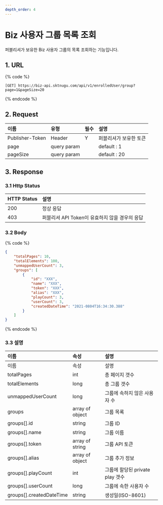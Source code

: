 ```yaml
---
depth_order: 4
---
```


# Biz 사용자 그룹 목록 조회

퍼블리셔가 보유한 Biz 사용자 그룹의 목록 조회하는 기능입니다.

## 1. URL

{% code %}
```text
[GET] https://biz-api.sktnugu.com/api/v1/enrolledUser/group?page=1&pageSize=20
```
{% endcode %}

## 2. Request

| 이름              | 유형          | 필수    | 설명           |
|:----------------|:------------|:------|:-------------|
| Publisher-Token | Header      | Y     | 퍼블리셔가 보유한 토큰 |
| page            | query param |       | default : 1  |
| pageSize        | query param |       | default : 20 |

## 3. Response

### 3.1 Http Status

| HTTP Status | 설명                             |
|:------------|:-------------------------------|
| 200         | 정상 응답                          |
| 403         | 퍼블리셔 API Token이 유효하지 않을 경우의 응답 |

### 3.2 Body

{% code %}
```json
{
    "totalPages": 10,
    "totalElements": 100,
    "unmappedUserCount": 3,
    "groups": [
        {
            "id": "XXX",
            "name": "XXX",
            "token": "XXX",
            "alias": "XXX",
            "playCount": 3,
            "userCount": 3,
            "createdDateTime": "2021-0804T16:34:30.388"
        }
    ]
}
```
{% endcode %}

### 3.3 설명

| 이름                         | 속성              | 설명                      |
|:---------------------------|:----------------|:------------------------|
| 이름                         | 속성              | 설명                      |
| totalPages                 | int             | 총 페이지 갯수                |
| totalElements              | long            | 총 그룹 갯수                 |
| unmappedUserCount          | long            | 그룹에 속하지 않은 사용자 수        |
| groups                     | array of object | 그룹 목록                   |
| groups\[\].id              | string          | 그룹 ID                   |
| groups\[\].name            | string          | 그룹 이름                   |
| groups\[\].token           | array of string | 그룹 API 토큰               |
| groups\[\].alias           | array of object | 그룹 추가 정보                |
| groups\[\].playCount       | int             | 그룹에 할당된 private play 갯수 |
| groups\[\].userCount       | long            | 그룹에 속한 사용자 수            |
| groups\[\].createdDateTime | string          | 생성일(ISO-8601)           |

